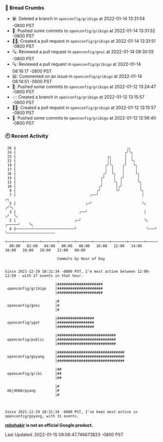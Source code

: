 ### 🍞 Bread Crumbs

 * 🗑: Deleted a branch in `openconfig/gribigo` at 2022-01-14 13:31:54 -0800 PST
 * 🚢: Pushed some commits to `openconfig/gribigo` at 2022-01-14 13:31:52 -0800 PST
 * ✍🏼: Created a pull request in `openconfig/gribigo` at 2022-01-14 13:31:51 -0800 PST
 * 🔍: Reviewed a pull request in  `openconfig/gnoi` at 2022-01-14 09:30:55 -0800 PST
 * 🔍: Reviewed a pull request in  `openconfig/gribigo` at 2022-01-14 08:16:17 -0800 PST
 * 😃: Commented on an issue in `openconfig/gribigo` at 2022-01-14 08:14:51 -0800 PST
 * 🚢: Pushed some commits to `openconfig/gribigo` at 2022-01-12 13:24:47 -0800 PST
 * 💥: Created a branch in `openconfig/gribigo` at 2022-01-12 13:15:57 -0800 PST
 * ✍🏼: Created a pull request in `openconfig/gribigo` at 2022-01-12 13:15:57 -0800 PST
 * 🚢: Pushed some commits to `openconfig/gribigo` at 2022-01-12 12:56:40 -0800 PST

### 🕘 Recent Activity
```
 26 ┼                                                   ╭╮
 24 ┤                                                  ╭╯╰╮
 23 ┤                                          ╭╮      │  │
 21 ┤                                          ││      │  ╰╮
 19 ┤                                         ╭╯╰╮    ╭╯   ╰╮
 17 ┤                                         │  │    │     │
 16 ┤                                        ╭╯  ╰╮   │     ╰╮
 14 ┤                                       ╭╯    │  ╭╯      │
 12 ┤                                       │     ╰╮ │       ╰╮
 10 ┤                                      ╭╯      │╭╯        │
  9 ┤                                     ╭╯       ╰╯         ╰╮
  7 ┤                                  ╭──╯                    │             ╭╮
  5 ┤                                ╭─╯                       ╰╮           ╭╯╰╮
  3 ┤                             ╭──╯                          │          ╭╯  ╰╮
  2 ┤                           ╭─╯                             ╰╮   ╭─────╯    ╰╮
  0 ┼───────────────────────────╯                                ╰───╯           ╰──────────────────────
    +───────+───────+───────+───────+───────+───────+───────+───────+───────+───────+───────+───────+────
  00:00   02:00   04:00   06:00   08:00   10:00   12:00   14:00   16:00   18:00   20:00   22:00   00:00   

						Commits by Hour of Day


Since 2021-12-29 10:31:34 -0800 PST, I'm most active between 12:00-12:59 - with 27 events in that hour.

```



```
                       |#####################
 openconfig/gribigo    |#####################
                       |#####################

                       |#
 openconfig/gnoi       |#
                       |#

                       |#################
 openconfig/ygot       |#################
                       |#################

                       |###########################
 openconfig/public     |###########################
                       |###########################

                       |###############################
 openconfig/goyang     |###############################
                       |###############################

                       |##
 openconfig/gribi      |##
                       |##

                       |#
 mbj4668/pyang         |#
                       |#



Since 2021-12-29 10:31:34 -0800 PST, I've been most active in openconfig/goyang, with 31 events.

```
**[robshakir](mailto:robjs@google.com) is not an official Google product.**  


Last Updated: 2022-01-15 09:06:47.748673823 -0800 PST
